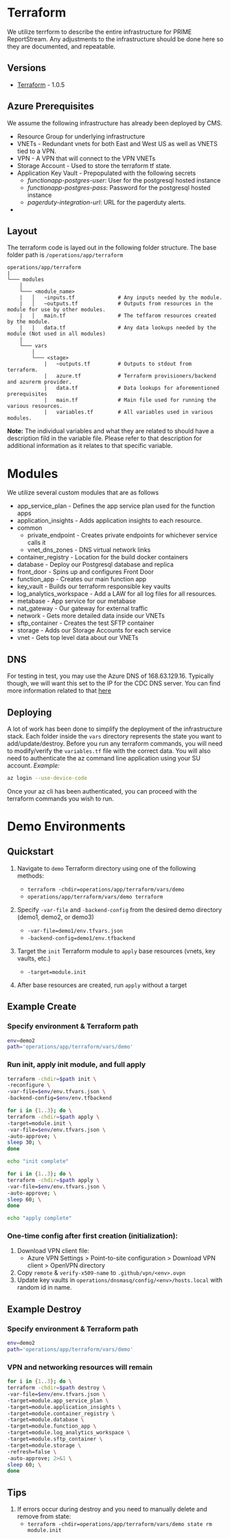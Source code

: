 # Terraform 
We utilize terrform to describe the entire infrastructure for PRIME ReportStream. Any adjustments to the infrastructure should be done here so they are documented, and repeatable.

## Versions

- [Terraform] - 1.0.5


## Azure Prerequisites
We assume the following infrastructure has already been deployed by CMS. 
- Resource Group for underlying infrastructure
- VNETs - Redundant vnets for both East and West US as well as VNETS tied to a VPN.
- VPN - A VPN that will connect to the VPN VNETs
- Storage Account - Used to store the terraform tf state.
- Application Key Vault - Prepopulated with the following secrets
  - _functionapp-postgres-user_: User for the postgresql hosted instance
  - _functionapp-postgres-pass_: Password for the postgresql hosted instance
  - _pagerduty-integration-url_: URL for the pagerduty alerts.
- 

## Layout
The terraform code is layed out in the following folder structure. 
The base folder path is `/operations/app/terraform`
```
operations/app/terraform
|
└─── modules
    │
    └─── <module_name>
    |   │   ~inputs.tf              # Any inputs needed by the module.
    |   │   ~outputs.tf             # Outputs from resources in the module for use by other modules.
    |   │   main.tf                 # The teffarom resources created by the module.
    |   |   data.tf                 # Any data lookups needed by the module (Not used in all modules)
    |
    └─── vars
        |
        └─── <stage>
            |   ~outputs.tf         # Outputs to stdout from terraform.
            |   azure.tf            # Terraform provisioners/backend and azurerm provider.
            |   data.tf             # Data lookups for aforementioned prerequisites
            |   main.tf             # Main file used for running the various resources.
            |   variables.tf        # All variables used in various modules.

```
**Note:** The individual variables and what they are related to should have a description fild in the variable file. Please refer to that description for additional information as it relates to that specific variable.


# Modules

We utilize several custom modules that are as follows

* app_service_plan - Defines the app service plan used for the function apps
* application_insights - Adds application insights to each resource.
* common
  * private_endpoint - Creates private endpoints for whichever service calls it
  * vnet_dns_zones - DNS virtual network links
* container_registry - Location for the build docker containers
* database - Deploy our Postgresql database and replica
* front_door - Spins up and configures Front Door
* function_app - Creates our main function app
* key_vault - Builds our terraform responsible key vaults
* log_analytics_workspace - Add a LAW for all log files for all resources.
* metabase - App service for our metabase
* nat_gateway - Our gateway for external traffic
* network - Gets more detailed data inside our VNETs
* sftp_container - Creates the test SFTP container
* storage - Adds our Storage Accounts for each service
* vnet - Gets top level data about our VNETs

## DNS
For testing in test, you may use the Azure DNS of 168.63.129.16. Typically though, we will want this set to the IP for the CDC DNS server. You can find more information related to that [here]


## Deploying
A lot of work has been done to simplify the deployment of the infrastructure stack. Each folder inside the `vars` directory represents the state you want to add/update/destroy. Before you run any terraform commands, you will need to modify/verify the `variables.tf` file with the correct data. You will also need to authenticate the az command line application using your SU account.
_Example:_
```sh
az login --use-device-code
```
Once your az cli has been authenticated, you can proceed with the terraform commands you wish to run. 


[//]: # (These are reference links used in the body of this note and get stripped out when the markdown processor does its job. There is no need to format nicely because it shouldn't be seen. Thanks SO - http://stackoverflow.com/questions/4823468/store-comments-in-markdown-syntax)

   [terraform]: <https://www.terraform.io/downloads>
   [here]: ./dns.md

# Demo Environments

## Quickstart

1. Navigate to `demo` Terraform directory using one of the following methods:
   * `terraform -chdir=operations/app/terraform/vars/demo`
   * `operations/app/terraform/vars/demo terraform`

2. Specify `-var-file` and `-backend-config` from the desired demo directory (demo1, demo2, or demo3)
   * `-var-file=demo1/env.tfvars.json`
   * `-backend-config=demo1/env.tfbackend`

3. Target the `init` Terraform module to `apply` base resources (vnets, key vaults, etc.)
   * `-target=module.init`

4. After base resources are created, run `apply` without a target


## Example Create

### Specify environment & Terraform path
```bash
env=demo2
path='operations/app/terraform/vars/demo'
```

### Run init, apply init module, and full apply
```bash
terraform -chdir=$path init \
-reconfigure \
-var-file=$env/env.tfvars.json \
-backend-config=$env/env.tfbackend

for i in {1..3}; do \
terraform -chdir=$path apply \
-target=module.init \
-var-file=$env/env.tfvars.json \
-auto-approve; \
sleep 30; \
done

echo "init complete"

for i in {1..3}; do \
terraform -chdir=$path apply \
-var-file=$env/env.tfvars.json \
-auto-approve; \
sleep 60; \
done

echo "apply complete"

```

### One-time config after first creation (initialization):
 1. Download VPN client file:
    * Azure VPN Settings > Point-to-site configuration > Download VPN client > OpenVPN directory
 2. Copy `remote` & `verify-x509-name` to `.github/vpn/<env>.ovpn`
 3. Update key vaults in `operations/dnsmasq/config/<env>/hosts.local` with random id in name.

## Example Destroy

### Specify environment & Terraform path
```bash
env=demo2
path='operations/app/terraform/vars/demo'
```

### VPN and networking resources will remain
```bash
for i in {1..3}; do \
terraform -chdir=$path destroy \
-var-file=$env/env.tfvars.json \
-target=module.app_service_plan \
-target=module.application_insights \
-target=module.container_registry \
-target=module.database \
-target=module.function_app \
-target=module.log_analytics_workspace \
-target=module.sftp_container \
-target=module.storage \
-refresh=false \
-auto-approve; 2>&1 \
sleep 60; \
done

```

## Tips
 1. If errors occur during destroy and you need to manually delete and remove from state:
    * `terraform -chdir=operations/app/terraform/vars/demo state rm module.init`
